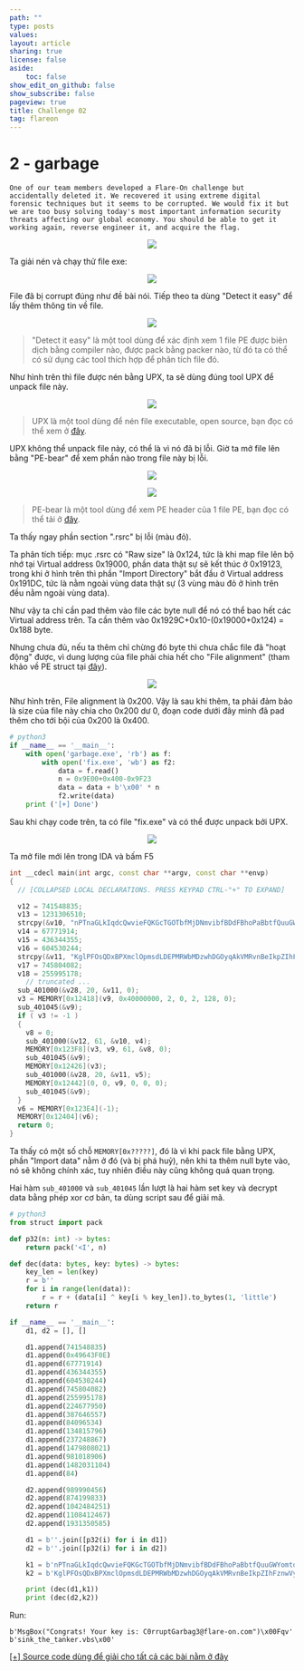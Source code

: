 ```yaml
---
path: ""
type: posts
values:
layout: article
sharing: true
license: false
aside:
    toc: false
show_edit_on_github: false
show_subscribe: false
pageview: true
title: Challenge 02
tag: flareon
---
```

# 2 - garbage

```
One of our team members developed a Flare-On challenge but accidentally deleted it. We recovered it using extreme digital forensic techniques but it seems to be corrupted. We would fix it but we are too busy solving today's most important information security threats affecting our global economy. You should be able to get it working again, reverse engineer it, and acquire the flag.
```

<p align="center">
    <img src="/assets/images/flareon/2/1.png"/>
</p>

Ta giải nén và chạy thử file exe:

<p align="center">
    <img src="/assets/images/flareon/2/2.png"/>
</p>

File đã bị corrupt đúng như đề bài nói. Tiếp theo ta dùng "Detect it easy" để lấy thêm thông tin về file.

<p align="center">
    <img src="/assets/images/flareon/2/3.png"/>
</p>

>"Detect it easy" là một tool dùng để xác định xem 1 file PE được biên dịch bằng compiler nào, được pack bằng packer nào, từ đó ta có thể có sử dụng các tool thích hợp để phân tích file đó.

Như hình trên thì file được nén bằng UPX, ta sẽ dùng đúng tool UPX để unpack file này.

<p align="center">
    <img src="/assets/images/flareon/2/4.png"/>
</p>

> UPX là một tool dùng để nén file executable, open source, bạn đọc có thể xem ở [đây](https://upx.github.io/).

UPX không thể unpack file này, có thể là vì nó đã bị lỗi. Giờ ta mở file lên bằng "PE-bear" để xem phần nào trong file này bị lỗi.

<p align="center">
    <img src="/assets/images/flareon/2/5.png"/>
</p>

<p align="center">
    <img src="/assets/images/flareon/2/6.png"/>
</p>

> PE-bear là một tool dùng để xem PE header của 1 file PE, bạn đọc có thể tải ở [đây](https://hshrzd.wordpress.com/pe-bear/).

Ta thấy ngay phần section ".rsrc" bị lỗi (màu đỏ).

Ta phân tích tiếp: mục .rsrc có "Raw size" là 0x124, tức là khi map file lên bộ nhớ tại Virtual address 0x19000, phần data thật sự sẽ kết thúc ở 0x19123, trong khi ở hình trên thì phần "Import Directory" bắt đầu ở Virtual address 0x191DC, tức là nằm ngoài vùng data thật sự (3 vùng màu đỏ ở hình trên đều nằm ngoài vùng data).

Như vậy ta chỉ cần pad thêm vào file các byte null để nó có thể bao hết các Virtual address trên. Ta cần thêm vào 0x1929C+0x10-(0x19000+0x124) = 0x188 byte.

Nhưng chưa đủ, nếu ta thêm chỉ chừng đó byte thì chưa chắc file đã "hoạt động" được, vì dung lượng của file phải chia hết cho "File alignment" (tham khảo về PE struct tại [đây](https://docs.microsoft.com/en-us/windows/win32/debug/pe-format)).

<p align="center">
    <img src="/assets/images/flareon/2/8.png"/>
</p>

Như hình trên, File alignment là 0x200. Vậy là sau khi thêm, ta phải đảm bảo là size của file này chia cho 0x200 dư 0, đoạn code dưới đây mình đã pad thêm cho tới bội của 0x200 là 0x400.

```python
# python3
if __name__ == '__main__':
    with open('garbage.exe', 'rb') as f:
        with open('fix.exe', 'wb') as f2:
            data = f.read()
            n = 0x9E00+0x400-0x9F23
            data = data + b'\x00' * n
            f2.write(data)
    print ('[+] Done')
```

Sau khi chạy code trên, ta có file "fix.exe" và có thể được unpack bởi UPX.

<p align="center">
    <img src="/assets/images/flareon/2/7.png"/>
</p>

Ta mở file mới lên trong IDA và bấm F5

```cpp
int __cdecl main(int argc, const char **argv, const char **envp)
{
  // [COLLAPSED LOCAL DECLARATIONS. PRESS KEYPAD CTRL-"+" TO EXPAND]

  v12 = 741548835;
  v13 = 1231306510;
  strcpy(&v10, "nPTnaGLkIqdcQwvieFQKGcTGOTbfMjDNmvibfBDdFBhoPaBbtfQuuGWYomtqTFqvBSKdUMmciqKSGZaosWCSoZlcIlyQpOwkcAgw ");
  v14 = 67771914;
  v15 = 436344355;
  v16 = 604530244;
  strcpy(&v11, "KglPFOsQDxBPXmclOpmsdLDEPMRWbMDzwhDGOyqAkVMRvnBeIkpZIhFznwVylfjrkqprBPAdPuaiVoVugQAlyOQQtxBNsTdPZgDH ");
  v17 = 745804082;
  v18 = 255995178;
    // truncated ...
  sub_401000(&v28, 20, &v11, 0);
  v3 = MEMORY[0x12418](v9, 0x40000000, 2, 0, 2, 128, 0);
  sub_401045(&v9);
  if ( v3 != -1 )
  {
    v8 = 0;
    sub_401000(&v12, 61, &v10, v4);
    MEMORY[0x123F8](v3, v9, 61, &v8, 0);
    sub_401045(&v9);
    MEMORY[0x12426](v3);
    sub_401000(&v28, 20, &v11, v5);
    MEMORY[0x12442](0, 0, v9, 0, 0, 0);
    sub_401045(&v9);
  }
  v6 = MEMORY[0x123E4](-1);
  MEMORY[0x12404](v6);
  return 0;
}
```

Ta thấy có một số chỗ `MEMORY[0x?????]`, đó là vì khi pack file bằng UPX, phần "Import data" nằm ở đó (và bị phá huỷ), nên khi ta thêm null byte vào, nó sẽ không chính xác, tuy nhiên điều này cũng không quá quan trọng.

Hai hàm `sub_401000` và `sub_401045` lần lượt là hai hàm set key và decrypt data bằng phép xor cơ bản, ta dùng script sau để giải mã.

```python
# python3
from struct import pack

def p32(n: int) -> bytes:
    return pack('<I', n)

def dec(data: bytes, key: bytes) -> bytes:
    key_len = len(key)
    r = b''
    for i in range(len(data)):
        r = r + (data[i] ^ key[i % key_len]).to_bytes(1, 'little')
    return r

if __name__ == '__main__':
    d1, d2 = [], []

    d1.append(741548835)
    d1.append(0x49643F0E)
    d1.append(67771914)
    d1.append(436344355)
    d1.append(604530244)
    d1.append(745804082)
    d1.append(255995178)
    d1.append(224677950)
    d1.append(387646557)
    d1.append(84096534)
    d1.append(134815796)
    d1.append(237248867)
    d1.append(1479808021)
    d1.append(981018906)
    d1.append(1482031104)
    d1.append(84)

    d2.append(989990456)
    d2.append(874199833)
    d2.append(1042484251)
    d2.append(1108412467)
    d2.append(1931350585)

    d1 = b''.join([p32(i) for i in d1])
    d2 = b''.join([p32(i) for i in d2])

    k1 = b'nPTnaGLkIqdcQwvieFQKGcTGOTbfMjDNmvibfBDdFBhoPaBbtfQuuGWYomtqTFqvBSKdUMmciqKSGZaosWCSoZlcIlyQpOwkcAgw '
    k2 = b'KglPFOsQDxBPXmclOpmsdLDEPMRWbMDzwhDGOyqAkVMRvnBeIkpZIhFznwVylfjrkqprBPAdPuaiVoVugQAlyOQQtxBNsTdPZgDH '

    print (dec(d1,k1))
    print (dec(d2,k2))
```

Run:

```
b'MsgBox("Congrats! Your key is: C0rruptGarbag3@flare-on.com")\x00Fqv'
b'sink_the_tanker.vbs\x00'
```

[[+] Source code dùng để giải cho tất cả các bài nằm ở đây](/assets/images/flareon/src.zip)